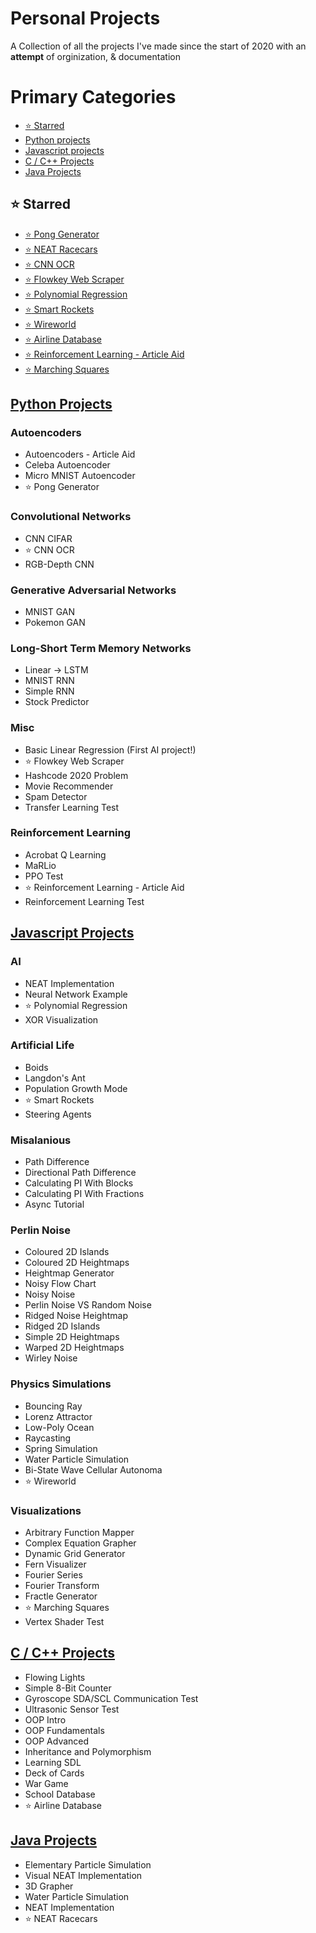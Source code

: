# Personal Projects
 A Collection of all the projects I've made since the start of 2020 with an **attempt** of orginization, & documentation

# Primary Categories
- [:star: Starred](#star-starred)
- [Python projects](#python-projects)
- [Javascript projects](#javascript-projects)
- [C / C++ Projects](#c--c-projects)
- [Java Projects](#java-projects)

## :star: Starred
- [:star: Pong Generator](#)
- [:star: NEAT Racecars](#)
- [:star: CNN OCR](#)
- [:star: Flowkey Web Scraper](#)
- [:star: Polynomial Regression](#)
- [:star: Smart Rockets](#)
- [:star: Wireworld](#)
- [:star: Airline Database](#)
- [:star: Reinforcement Learning - Article Aid](#)
- [:star: Marching Squares](#)

## [Python Projects](_Docs/Python.md)
### Autoencoders
- Autoencoders - Article Aid
- Celeba Autoencoder
- Micro MNIST Autoencoder
- :star: Pong Generator

### Convolutional Networks
- CNN CIFAR
- :star: CNN OCR
- RGB-Depth CNN

### Generative Adversarial Networks
- MNIST GAN
- Pokemon GAN

### Long-Short Term Memory Networks
- Linear -> LSTM
- MNIST RNN
- Simple RNN
- Stock Predictor

### Misc
- Basic Linear Regression (First AI project!)
- :star: Flowkey Web Scraper
- Hashcode 2020 Problem
- Movie Recommender
- Spam Detector
- Transfer Learning Test

### Reinforcement Learning
- Acrobat Q Learning
- MaRLio
- PPO Test
- :star: Reinforcement Learning - Article Aid
- Reinforcement Learning Test

## [Javascript Projects](_Docs/Javascript.md)
### AI
- NEAT Implementation
- Neural Network Example
- :star: Polynomial Regression
- XOR Visualization

### Artificial Life
- Boids
- Langdon's Ant
- Population Growth Mode
- :star: Smart Rockets
- Steering Agents

### Misalanious
- Path Difference
- Directional Path Difference
- Calculating PI With Blocks
- Calculating PI With Fractions
- Async Tutorial

### Perlin Noise
- Coloured 2D Islands
- Coloured 2D Heightmaps
- Heightmap Generator
- Noisy Flow Chart
- Noisy Noise
- Perlin Noise VS Random Noise
- Ridged Noise Heightmap
- Ridged 2D Islands
- Simple 2D Heightmaps
- Warped 2D Heightmaps
- Wirley Noise

### Physics Simulations
- Bouncing Ray
- Lorenz Attractor
- Low-Poly Ocean
- Raycasting
- Spring Simulation
- Water Particle Simulation
- Bi-State Wave Cellular Autonoma
- :star: Wireworld

### Visualizations
- Arbitrary Function Mapper
- Complex Equation Grapher
- Dynamic Grid Generator
- Fern Visualizer
- Fourier Series
- Fourier Transform
- Fractle Generator
- :star: Marching Squares
- Vertex Shader Test

## [C / C++ Projects](_Docs/C_C++.md)
- Flowing Lights
- Simple 8-Bit Counter
- Gyroscope SDA/SCL Communication Test
- Ultrasonic Sensor Test
- OOP Intro
- OOP Fundamentals
- OOP Advanced
- Inheritance and Polymorphism
- Learning SDL
- Deck of Cards
- War Game
- School Database
- :star: Airline Database

## [Java Projects](_Docs/Java.md)
- Elementary Particle Simulation
- Visual NEAT Implementation
- 3D Grapher
- Water Particle Simulation
- NEAT Implementation
- :star: NEAT Racecars 